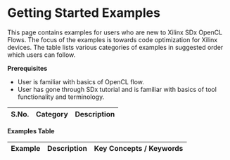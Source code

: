 Getting Started Examples
==================================
This page contains examples for users who are new to Xilinx SDx OpenCL Flows. The focus of the examples is towards code optimization for Xilinx devices. The table lists various categories of examples in suggested order which users can follow.

 __Prerequisites__
 - User is familiar with basics of OpenCL flow.
 - User has gone through SDx tutorial and is familiar with basics of tool functionality and terminology.

S.No.   | Category  | Description 
--------|-----------|-----------------------------------------

 __Examples Table__ 

Example        | Description           | Key Concepts / Keywords 
---------------|-----------------------|-------------------------

[host]:host
[kernel_to_gmem]:kernel_to_gmem
[kernel_opt]:kernel_opt
[dataflow]:dataflow
[clk_freq]:clk_freq
[debug]:debug
[basic]:basic
